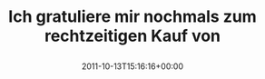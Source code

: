 ---
retweeted: false
source: <a href="http://itunes.apple.com/us/app/twitter/id409789998?mt=12" rel="nofollow">Twitter
  for Mac</a>
entities:
  hashtags: []
  symbols: []
  user_mentions: []
  urls:
  - url: http://t.co/wmK04KKL
    expanded_url: http://isiclouddown.com
    display_url: isiclouddown.com
    indices:
    - '55'
    - '75'
display_text_range:
- '0'
- '75'
favorite_count: '0'
id_str: '124503729763401728'
truncated: false
retweet_count: '0'
id: '124503729763401728'
possibly_sensitive: false
created_at: Thu Oct 13 15:16:16 +0000 2011
favorited: false
full_text: Ich gratuliere mir nochmals zum rechtzeitigen Kauf von
lang: de
quote_url: http://isiclouddown.com
tags:
- pesos/twitter
date: '2011-10-13T15:16:16+00:00'
src: https://twitter.com/bascht/status/124503729763401728
original_url: https://twitter.com/bascht/status/124503729763401728
type: twitter_tweet
text: Ich gratuliere mir nochmals zum rechtzeitigen Kauf von
title: 'Ich gratuliere mir nochmals zum rechtzeitigen Kauf von

  '

---